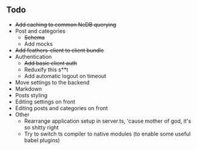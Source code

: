 ## Todo
- ~~Add caching to common NeDB querying~~
- Post and categories
    - ~~Schema~~
    - Add mocks
- ~~Add feathers-client to client bundle~~
- Authentication
    - ~~Add basic client auth~~
    - Reduxify this s**t
    - Add automatic logout on timeout
- Move settings to the backend
- Markdown
- Posts styling
- Editing settings on front
- Editing posts and categories on front
- Other
    - Rearrange application setup in server.ts, 'cause mother of god, it's so shitty right 
    - Try to switch ts compiler to native modules (to enable some useful babel plugins)
